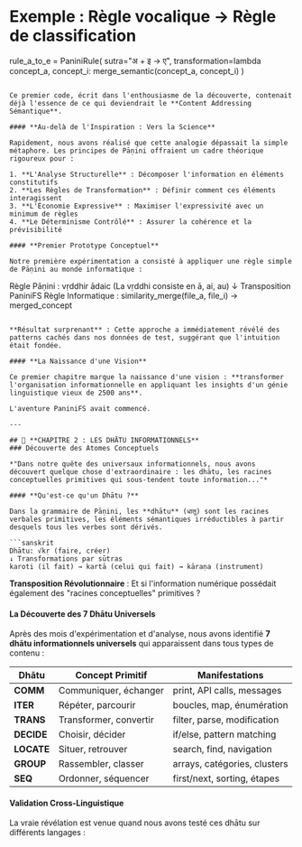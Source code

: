 # Exemple : Règle vocalique → Règle de classification
rule_a_to_e = PaniniRule(
    sutra="अ + इ → ए", 
    transformation=lambda concept_a, concept_i: merge_semantic(concept_a, concept_i)
)
```

Ce premier code, écrit dans l'enthousiasme de la découverte, contenait déjà l'essence de ce qui deviendrait le **Content Addressing Sémantique**.

#### **Au-delà de l'Inspiration : Vers la Science**

Rapidement, nous avons réalisé que cette analogie dépassait la simple métaphore. Les principes de Pāṇini offraient un cadre théorique rigoureux pour :

1. **L'Analyse Structurelle** : Décomposer l'information en éléments constitutifs
2. **Les Règles de Transformation** : Définir comment ces éléments interagissent
3. **L'Économie Expressive** : Maximiser l'expressivité avec un minimum de règles
4. **Le Déterminisme Contrôlé** : Assurer la cohérence et la prévisibilité

#### **Premier Prototype Conceptuel**

Notre première expérimentation a consisté à appliquer une règle simple de Pāṇini au monde informatique :

```
Règle Pāṇini : vṛddhir ādaic (La vṛddhi consiste en ā, ai, au)
↓ Transposition PaniniFS
Règle Informatique : similarity_merge(file_a, file_i) → merged_concept
```

**Résultat surprenant** : Cette approche a immédiatement révélé des patterns cachés dans nos données de test, suggérant que l'intuition était fondée.

#### **La Naissance d'une Vision**

Ce premier chapitre marque la naissance d'une vision : **transformer l'organisation informationnelle en appliquant les insights d'un génie linguistique vieux de 2500 ans**.

L'aventure PaniniFS avait commencé.

---

## 🔬 **CHAPITRE 2 : LES DHĀTU INFORMATIONNELS**
### Découverte des Atomes Conceptuels

*"Dans notre quête des universaux informationnels, nous avons découvert quelque chose d'extraordinaire : les dhātu, les racines conceptuelles primitives qui sous-tendent toute information..."*

#### **Qu'est-ce qu'un Dhātu ?**

Dans la grammaire de Pāṇini, les **dhātu** (धातु) sont les racines verbales primitives, les éléments sémantiques irréductibles à partir desquels tous les verbes sont dérivés.

```sanskrit
Dhātu: √kṛ (faire, créer)
↓ Transformations par sūtras
karoti (il fait) → kartā (celui qui fait) → kāraṇa (instrument)
```

**Transposition Révolutionnaire** : Et si l'information numérique possédait également des "racines conceptuelles" primitives ?

#### **La Découverte des 7 Dhātu Universels**

Après des mois d'expérimentation et d'analyse, nous avons identifié **7 dhātu informationnels universels** qui apparaissent dans tous types de contenu :

| Dhātu | Concept Primitif | Manifestations |
|-------|------------------|----------------|
| **COMM** | Communiquer, échanger | print, API calls, messages |
| **ITER** | Répéter, parcourir | boucles, map, énumération |
| **TRANS** | Transformer, convertir | filter, parse, modification |
| **DECIDE** | Choisir, décider | if/else, pattern matching |
| **LOCATE** | Situer, retrouver | search, find, navigation |
| **GROUP** | Rassembler, classer | arrays, catégories, clusters |
| **SEQ** | Ordonner, séquencer | first/next, sorting, étapes |

#### **Validation Cross-Linguistique**

La vraie révélation est venue quand nous avons testé ces dhātu sur différents langages :

```python
